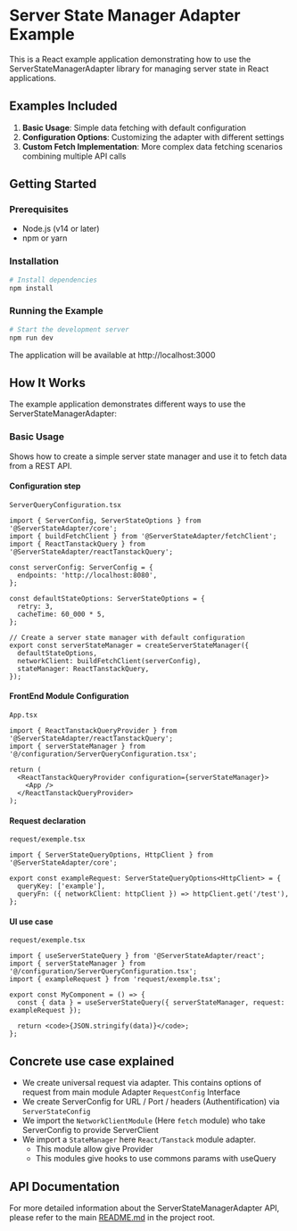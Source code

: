 # Server State Manager Adapter Example

This is a React example application demonstrating how to use the ServerStateManagerAdapter library for managing server state in React applications.

## Examples Included

1. **Basic Usage**: Simple data fetching with default configuration
2. **Configuration Options**: Customizing the adapter with different settings
3. **Custom Fetch Implementation**: More complex data fetching scenarios combining multiple API calls

## Getting Started

### Prerequisites

- Node.js (v14 or later)
- npm or yarn

### Installation

```bash
# Install dependencies
npm install
```

### Running the Example

```bash
# Start the development server
npm run dev
```

The application will be available at http://localhost:3000

## How It Works

The example application demonstrates different ways to use the ServerStateManagerAdapter:

### Basic Usage

Shows how to create a simple server state manager and use it to fetch data from a REST API.

#### Configuration step

`ServerQueryConfiguration.tsx`

```tsx
import { ServerConfig, ServerStateOptions } from '@ServerStateAdapter/core';
import { buildFetchClient } from '@ServerStateAdapter/fetchClient';
import { ReactTanstackQuery } from '@ServerStateAdapter/reactTanstackQuery';

const serverConfig: ServerConfig = {
  endpoints: 'http://localhost:8080',
};

const defaultStateOptions: ServerStateOptions = {
  retry: 3,
  cacheTime: 60_000 * 5,
};

// Create a server state manager with default configuration
export const serverStateManager = createServerStateManager({
  defaultStateOptions,
  networkClient: buildFetchClient(serverConfig),
  stateManager: ReactTanstackQuery,
});
```

#### FrontEnd Module Configuration

`App.tsx`

```tsx
import { ReactTanstackQueryProvider } from '@ServerStateAdapter/reactTanstackQuery';
import { serverStateManager } from '@/configuration/ServerQueryConfiguration.tsx';

return (
  <ReactTanstackQueryProvider configuration={serverStateManager}>
    <App />
  </ReactTanstackQueryProvider>
);
```

#### Request declaration

`request/exemple.tsx`

```tsx
import { ServerStateQueryOptions, HttpClient } from '@ServerStateAdapter/core';

export const exampleRequest: ServerStateQueryOptions<HttpClient> = {
  queryKey: ['example'],
  queryFn: ({ networkClient: httpClient }) => httpClient.get('/test'),
};
```

#### UI use case

`request/exemple.tsx`

```tsx
import { useServerStateQuery } from '@ServerStateAdapter/react';
import { serverStateManager } from '@/configuration/ServerQueryConfiguration.tsx';
import { exampleRequest } from 'request/exemple.tsx';

export const MyComponent = () => {
  const { data } = useServerStateQuery({ serverStateManager, request: exampleRequest });

  return <code>{JSON.stringify(data)}</code>;
};
```

## Concrete use case explained

- We create universal request via adapter. This contains options of request from main module Adapter `RequestConfig` Interface
- We create ServerConfig for URL / Port / headers (Authentification) via `ServerStateConfig`
- We import the `NetworkClientModule` (Here `fetch` module) who take ServerConfig to provide ServerClient
- We import a `StateManager` here `React/Tanstack` module adapter.
  - This module allow give Provider
  - This modules give hooks to use commons params with useQuery

## API Documentation

For more detailed information about the ServerStateManagerAdapter API, please refer to the main [README.md](../README.md) in the project root.
